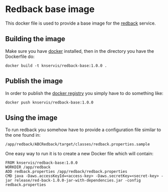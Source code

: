 Redback base image
==================

This docker file is used to provide a base image for the [redback](https://bitbucket.org/knservis/redback) service. 

Building the image
------------------

Make sure you have [docker](https://www.docker.com/) installed, then in the directory you have the Dockerfile do: 

    docker build -t knservis/redback-base:1.0.0 .

Publish the image
-----------------

In order to publish the [docker registry](https://hub.docker.com/) you simply have to do something like:

    docker push knservis/redback-base:1.0.0

Using the image
---------------

To run redback you somehow have to provide a configuration file similar to the one found in: 

    /app/redback/ABCRedback/target/classes/redback.properties.sample

One easy way to run it is to create a new Docker file which will contain:

    FROM knservis/redback-base:1.0.0
    WORKDIR /app/redback
    ADD redback.properties /app/redback/redback.properties
    CMD java -Daws.accessKeyId=<access-key> -Daws.secretKey=<secret-key> -jar release/red-back-1.0.0-jar-with-dependencies.jar -config redback.properties

